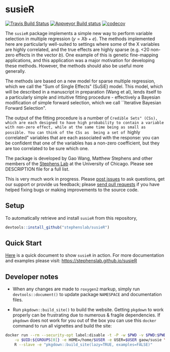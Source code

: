 # susieR


[![Travis Build Status](https://travis-ci.org/stephenslab/susieR.svg?branch=master)](https://travis-ci.org/stephenslab/susieR)
[![Appveyor Build status](https://ci.appveyor.com/api/projects/status/tcgeqxd8q8krija6?svg=true)](https://ci.appveyor.com/project/pcarbo/susier)
[![codecov](https://codecov.io/gh/stephenslab/susieR/branch/master/graph/badge.svg)](https://codecov.io/gh/stephenslab/susieR)


The `susieR` package implements a simple new way to perform variable selection in
multiple regression ($y=Xb+e$). The methods implemented here are particularly
well-suited to settings where some of the X variables are highly correlated, and
the true effects are highly sparse (e.g. <20 non-zero effects in the vector $b$). 
One example of this is genetic fine-mapping applications, and this application
was a major motivation for developing these methods. However, the methods
should also be useful more generally.

The methods iare based on a new model for sparse multiple regression,
which we call the "Sum of Single Effects" (SuSiE) model.
This model, which will be described in a manuscript in preparation (Wang et al),
lends itself to a particularly simple and intuitive fitting procedure - 
effectively a Bayesian modification of simple forward selection,
which we call ``Iterative Bayesian Forward Selection".

The output of the fitting procedure is a number of ``Credible Sets" (CSs),
which are each designed to have high probability to contain a variable with non-zero effect,
while at the same time being as small as possible. You can think of the CSs as 
being a set of ``highly correlated" variables that are each associated with the response:
you can be confident that one of the variables has a non-zero coefficient, but 
they are too correlated to be sure which one.

The package is developed by Gao Wang, Matthew Stephens and other members of the [Stephens Lab](http://stephenslab.uchicago.edu/) at the University of Chicago. Please see DESCRIPTION file for a full list.

This is very much work in progress. Please
[post issues](https://github.com/stephenslab/susieR/issues) to ask
questions, get our support or provide us feedback; please
[send pull requests](https://github.com/stephenslab/susieR/pulls) if
you have helped fixing bugs or making improvements to the source code.

## Setup

To automatically retrieve and install `susieR` from this repository,

   ```R
   devtools::install_github("stephenslab/susieR")
   ```

## Quick Start

[Here](https://stephenslab.github.io/susieR/articles/mwe.html) is a quick document to show `susieR` in action.
For more documentation and examples please visit: https://stephenslab.github.io/susieR

## Developer notes

+ When any changes are made to `roxygen2` markup, simply run 
`devtools::document()` to update package `NAMESPACE`
and documentation files.

+ Run `pkgdown::build_site()` to build the website. Getting `pkgdown`
to work properly can be frustrating due to numerous & fragile dependencies. 
If `pkgdown` does not work for you out of the box you can use this `docker`
command to run all vignettes and build the site:

```bash
docker run --rm --security-opt label:disable -t -P -w $PWD -v $PWD:$PWD \
	-u $UID:${GROUPS[0]} -e HOME=/home/$USER -e USER=$USER gaow/susie \
	R --slave -e "pkgdown::build_site(lazy=TRUE, examples=FALSE)"
```
